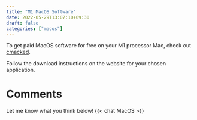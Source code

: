 ```yaml
---
title: "M1 MacOS Software"
date: 2022-05-29T13:07:10+09:30
draft: false
categories: ["macos"]
---
```


To get paid MacOS software for free on your M1 processor Mac, check out [cmacked](https://cmacked.com/). 

Follow the download instructions on the website for your chosen application.



# Comments
Let me know what you think below!
{{< chat MacOS >}}